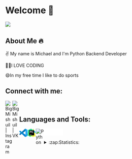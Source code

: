 # Welcome 👋

![](https://komarev.com/ghpvc/?username=BigMishuil)

## About Me 🔥
✌️ My name is Michael and I'm Python Backend Developer

👩‍💻I LOVE CODING

😄In my free time I like to do sports


## Connect with me:



[<img align="left" alt="BigMishuil | Instagram" width="22px" src="https://cdn.jsdelivr.net/npm/simple-icons@v3/icons/instagram.svg" />][instagram]
 [<img align="left" alt="BigMishuil | VK" width="22px" src="https://cdn.jsdelivr.net/npm/simple-icons@v3/icons/vk.svg" />][vk]


<br />



## Languages and Tools:




<img align="left" alt="Visual Studio Code" width="26px" src="https://raw.githubusercontent.com/github/explore/80688e429a7d4ef2fca1e82350fe8e3517d3494d/topics/visual-studio-code/visual-studio-code.png" />
<img align="left" alt="PyCharm" width="26px" src="https://raw.githubusercontent.com/JetBrains/logos/96b4e064be1c0c0bee9e0636c925d10aa64732b6/web/pycharm/pycharm.svg" />
<img align="left" alt="Python" width="26px" src="https://raw.githubusercontent.com/gilbarbara/logos/f31ecd8b034658fd5b1dd40aa16614767aeaa9ee/logos/python.svg" />
<img align="left" alt="Django" width="60px" src="https://raw.githubusercontent.com/django/djangoproject.com/f28c21b63ca7e5a4d37572293e92e9231cff731c/djangoproject/static/img/logo-django.svg" />



<br />
<br />





<details>
  <summary>:zap:Statistics:</summary>
    <img align="left" alt="codeSTACKr's GitHub Stats" src="https://github-readme-stats.vercel.app/api?username=BigMishuil&show_icons=true" />
    
    
</details>



[instagram]: https://www.instagram.com/dumb.meytt/
[vk]: https://vk.com/prettymeyt

